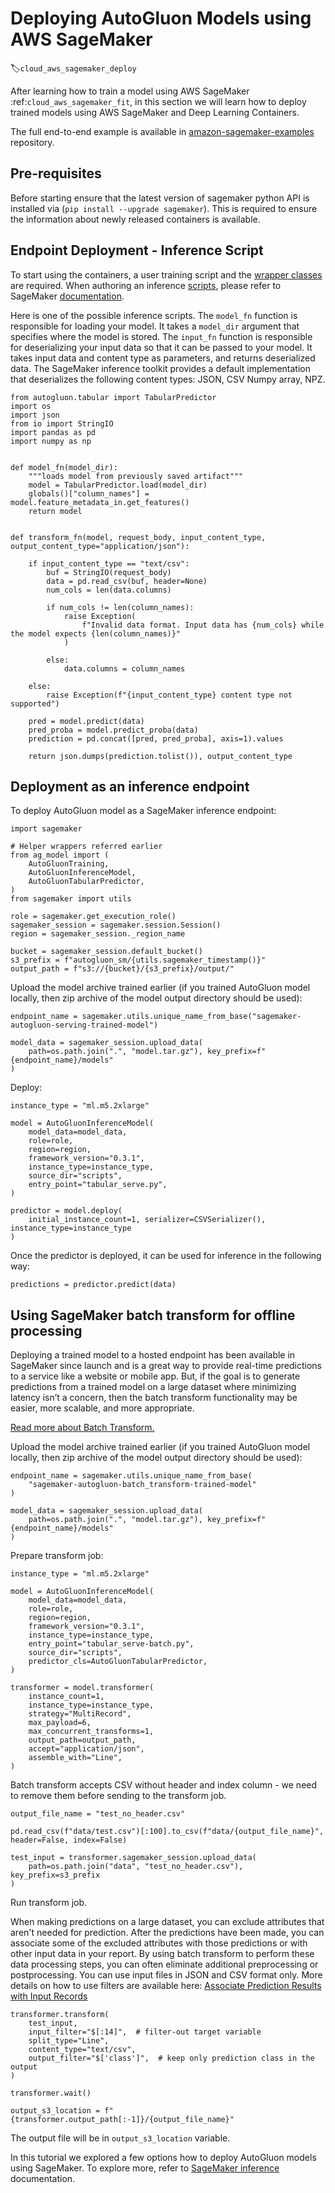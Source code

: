 # Deploying AutoGluon Models using AWS SageMaker
:label:`cloud_aws_sagemaker_deploy`

After learning how to train a model using AWS SageMaker :ref:`cloud_aws_sagemaker_fit`, in this section we will learn how to deploy 
trained models using AWS SageMaker and Deep Learning Containers. 

The full end-to-end example is available in [amazon-sagemaker-examples](https://github.com/aws/amazon-sagemaker-examples/tree/master/advanced_functionality/autogluon-tabular-containers) repository.

## Pre-requisites
Before starting ensure that the latest version of sagemaker python API is installed via (`pip install --upgrade sagemaker`). 
This is required to ensure the information about newly released containers is available.

## Endpoint Deployment - Inference Script

To start using the containers, a user training script and the [wrapper classes](https://github.com/aws/amazon-sagemaker-examples/blob/master/advanced_functionality/autogluon-tabular-containers/ag_model.py) are required.
When authoring an inference [scripts](https://github.com/aws/amazon-sagemaker-examples/blob/master/advanced_functionality/autogluon-tabular-containers/scripts/), 
please refer to SageMaker [documentation](https://docs.aws.amazon.com/sagemaker/latest/dg/adapt-inference-container.html).

Here is one of the possible inference scripts. The `model_fn` function is responsible for loading your model. It takes a `model_dir` 
argument that specifies where the model is stored. The `input_fn` function is responsible for deserializing your input data so that 
it can be passed to your model. It takes input data and content type as parameters, and returns deserialized data. 
The SageMaker inference toolkit provides a default implementation that deserializes the following content types: JSON, CSV Numpy array, NPZ.

```{.python}
from autogluon.tabular import TabularPredictor
import os
import json
from io import StringIO
import pandas as pd
import numpy as np


def model_fn(model_dir):
    """loads model from previously saved artifact"""
    model = TabularPredictor.load(model_dir)
    globals()["column_names"] = model.feature_metadata_in.get_features()
    return model


def transform_fn(model, request_body, input_content_type, output_content_type="application/json"):

    if input_content_type == "text/csv":
        buf = StringIO(request_body)
        data = pd.read_csv(buf, header=None)
        num_cols = len(data.columns)

        if num_cols != len(column_names):
            raise Exception(
                f"Invalid data format. Input data has {num_cols} while the model expects {len(column_names)}"
            )

        else:
            data.columns = column_names

    else:
        raise Exception(f"{input_content_type} content type not supported")

    pred = model.predict(data)
    pred_proba = model.predict_proba(data)
    prediction = pd.concat([pred, pred_proba], axis=1).values

    return json.dumps(prediction.tolist()), output_content_type
```

## Deployment as an inference endpoint

To deploy AutoGluon model as a SageMaker inference endpoint:

```{.python}
import sagemaker

# Helper wrappers referred earlier
from ag_model import (
    AutoGluonTraining,
    AutoGluonInferenceModel,
    AutoGluonTabularPredictor,
)
from sagemaker import utils

role = sagemaker.get_execution_role()
sagemaker_session = sagemaker.session.Session()
region = sagemaker_session._region_name

bucket = sagemaker_session.default_bucket()
s3_prefix = f"autogluon_sm/{utils.sagemaker_timestamp()}"
output_path = f"s3://{bucket}/{s3_prefix}/output/"
```

Upload the model archive trained earlier (if you trained AutoGluon model locally, then zip archive of the model output directory should be used):

```{.python}
endpoint_name = sagemaker.utils.unique_name_from_base("sagemaker-autogluon-serving-trained-model")

model_data = sagemaker_session.upload_data(
    path=os.path.join(".", "model.tar.gz"), key_prefix=f"{endpoint_name}/models"
)
```

Deploy:

```{.python}
instance_type = "ml.m5.2xlarge"

model = AutoGluonInferenceModel(
    model_data=model_data,
    role=role,
    region=region,
    framework_version="0.3.1",
    instance_type=instance_type,
    source_dir="scripts",
    entry_point="tabular_serve.py",
)

predictor = model.deploy(
    initial_instance_count=1, serializer=CSVSerializer(), instance_type=instance_type
)
```

Once the predictor is deployed, it can be used for inference in the following way:

```{.python}
predictions = predictor.predict(data)
```

## Using SageMaker batch transform for offline processing

Deploying a trained model to a hosted endpoint has been available in SageMaker since launch and is a great way to provide real-time 
predictions to a service like a website or mobile app. But, if the goal is to generate predictions from a trained model on a large 
dataset where minimizing latency isn’t a concern, then the batch transform functionality may be easier, more scalable, and more appropriate.

[Read more about Batch Transform.](https://docs.aws.amazon.com/sagemaker/latest/dg/batch-transform.html)

Upload the model archive trained earlier (if you trained AutoGluon model locally, then zip archive of the model output directory should be used):

```{.python}
endpoint_name = sagemaker.utils.unique_name_from_base(
    "sagemaker-autogluon-batch_transform-trained-model"
)

model_data = sagemaker_session.upload_data(
    path=os.path.join(".", "model.tar.gz"), key_prefix=f"{endpoint_name}/models"
)
```

Prepare transform job:

```{.python}
instance_type = "ml.m5.2xlarge"

model = AutoGluonInferenceModel(
    model_data=model_data,
    role=role,
    region=region,
    framework_version="0.3.1",
    instance_type=instance_type,
    entry_point="tabular_serve-batch.py",
    source_dir="scripts",
    predictor_cls=AutoGluonTabularPredictor,
)

transformer = model.transformer(
    instance_count=1,
    instance_type=instance_type,
    strategy="MultiRecord",
    max_payload=6,
    max_concurrent_transforms=1,
    output_path=output_path,
    accept="application/json",
    assemble_with="Line",
)
```

Batch transform accepts CSV without header and index column - we need to remove them before sending to the transform job.

```{.python}
output_file_name = "test_no_header.csv"

pd.read_csv(f"data/test.csv")[:100].to_csv(f"data/{output_file_name}", header=False, index=False)

test_input = transformer.sagemaker_session.upload_data(
    path=os.path.join("data", "test_no_header.csv"), key_prefix=s3_prefix
)
```

Run transform job.

When making predictions on a large dataset, you can exclude attributes that aren't needed for prediction. After the predictions have been made, you can 
associate some of the excluded attributes with those predictions or with other input data in your report. By using batch transform to perform these data 
processing steps, you can often eliminate additional preprocessing or postprocessing. You can use input files in JSON and CSV format only. 
More details on how to use filters are available here: [Associate Prediction Results with Input Records](https://docs.aws.amazon.com/sagemaker/latest/dg/batch-transform-data-processing.html)

```{.python}
transformer.transform(
    test_input,
    input_filter="$[:14]",  # filter-out target variable
    split_type="Line",
    content_type="text/csv",
    output_filter="$['class']",  # keep only prediction class in the output
)

transformer.wait()

output_s3_location = f"{transformer.output_path[:-1]}/{output_file_name}"
```

The output file will be in `output_s3_location` variable.

In this tutorial we explored a few options how to deploy AutoGluon models using SageMaker. To explore more, refer to 
[SageMaker inference](https://docs.aws.amazon.com/sagemaker/latest/dg/deploy-model.html) documentation.
